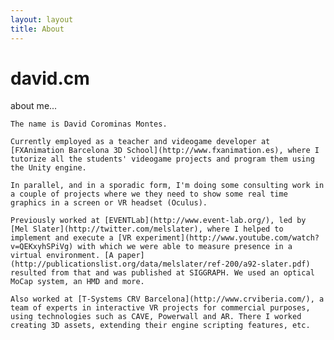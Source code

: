 ```yaml
---
layout: layout
title: About
---
```


<h1>
	david.cm
</h1>
<section class="byline">
	about me...
</section>

	The name is David Corominas Montes.

	Currently employed as a teacher and videogame developer at [FXAnimation Barcelona 3D School](http://www.fxanimation.es), where I tutorize all the students' videogame projects and program them using the Unity engine.

	In parallel, and in a sporadic form, I'm doing some consulting work in a couple of projects where we they need to show some real time graphics in a screen or VR headset (Oculus).

	Previously worked at [EVENTLab](http://www.event-lab.org/), led by [Mel Slater](http://twitter.com/melslater), where I helped to implement and execute a [VR experiment](http://www.youtube.com/watch?v=QEKxyhSPiVg) with which we were able to measure presence in a virtual environment. [A paper](http://publicationslist.org/data/melslater/ref-200/a92-slater.pdf) resulted from that and was published at SIGGRAPH. We used an optical MoCap system, an HMD and more.

	Also worked at [T-Systems CRV Barcelona](http://www.crviberia.com/), a team of experts in interactive VR projects for commercial purposes, using technologies such as CAVE, Powerwall and AR. There I worked creating 3D assets, extending their engine scripting features, etc.

